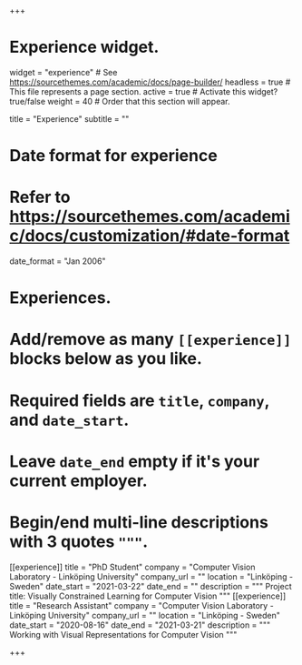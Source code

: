 +++
# Experience widget.
widget = "experience"  # See https://sourcethemes.com/academic/docs/page-builder/
headless = true  # This file represents a page section.
active = true  # Activate this widget? true/false
weight = 40  # Order that this section will appear.

title = "Experience"
subtitle = ""

# Date format for experience
#   Refer to https://sourcethemes.com/academic/docs/customization/#date-format
date_format = "Jan 2006"

# Experiences.
#   Add/remove as many `[[experience]]` blocks below as you like.
#   Required fields are `title`, `company`, and `date_start`.
#   Leave `date_end` empty if it's your current employer.
#   Begin/end multi-line descriptions with 3 quotes `"""`.
[[experience]]
  title = "PhD Student"
  company = "Computer Vision Laboratory - Linköping University"
  company_url = ""
  location = "Linköping - Sweden"
  date_start = "2021-03-22"
  date_end = ""
  description = """
  Project title: Visually Constrained Learning for Computer Vision
  """
[[experience]]
  title = "Research Assistant"
  company = "Computer Vision Laboratory - Linköping University"
  company_url = ""
  location = "Linköping - Sweden"
  date_start = "2020-08-16"
  date_end = "2021-03-21"
  description = """
  Working with Visual Representations for Computer Vision
  """

+++
